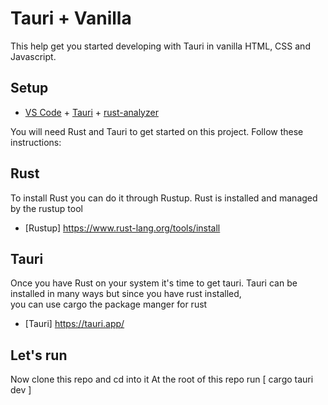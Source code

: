# Tauri + Vanilla

This help get you started developing with Tauri in vanilla HTML, CSS and Javascript.

## Setup

- [VS Code](https://code.visualstudio.com/) + [Tauri](https://marketplace.visualstudio.com/items?itemName=tauri-apps.tauri-vscode) + [rust-analyzer](https://marketplace.visualstudio.com/items?itemName=rust-lang.rust-analyzer)

You will need Rust and Tauri to get started on this project.
Follow these instructions:

## Rust

To install Rust you can do it through Rustup.
Rust is installed and managed by the rustup tool

- [Rustup] <https://www.rust-lang.org/tools/install>

## Tauri

Once you have Rust on your system it's time to get tauri.
Tauri can be installed in many ways but since you have rust installed,<br> you can use cargo the package manger for rust

- [Tauri] <https://tauri.app/>

## Let's run

Now clone this repo and cd into it
At the root of this repo run [ cargo tauri dev ]
